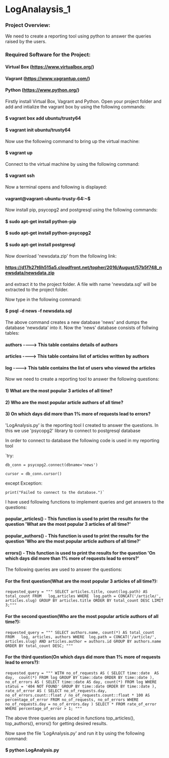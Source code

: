 # LogAnalaysis_1

### Project Overview:
We need to create a reporting tool using python to answer the queries raised by the users.

### Required Software for the Project:
#### Virtual Box (https://www.virtualbox.org/)
#### Vagrant (https://www.vagrantup.com/)
#### Python (https://www.python.org/)

Firstly install Virtual Box, Vagrant and Python.
Open your project folder and add and intialize the vagrant box by using the following commands:
#### $ vagrant box add ubuntu/trusty64
#### $ vagrant init ubuntu/trusty64

Now use the following command to bring up the virtual machine:
#### $ vagrant up

Connect to the virtual machine by using the following command:
#### $ vagrant ssh

Now a terminal opens and following is displayed:

#### vagrant@vagrant-ubuntu-trusty-64:~$

Now install pip, psycopg2 and postgresql using the following commands:
#### $ sudo apt-get install python-pip
#### $ sudo apt-get install python-psycopg2
#### $ sudo apt-get install postgresql 

Now download 'newsdata.zip' from the following link:
#### https://d17h27t6h515a5.cloudfront.net/topher/2016/August/57b5f748_newsdata/newsdata.zip
and extract it to the project folder.
A file with name 'newsdata.sql' will be extracted to the project folder.

Now type in the following command:
#### $ psql -d news -f newsdata.sql

The above command creates a new database 'news' and dumps the database 'newsdata' into it.
Now the 'news' database consists of follwing tables:

#### authors ----> This table contains details of authors
#### articles ----> This table contains list of articles written by authors
#### log ----> This table contains the list of users who viewed the articles

Now we need to create a reporting tool to answer the following questions:
#### 1) What are the most popular 3 articles of all time?
#### 2) Who are the most popular article authors of all time?
#### 3) On which days did more than 1% more of requests lead to errors?

'LogAnalysis.py' is the reporting tool I created to answer the questions.
In this we use 'psycopg2' library to connect to postgresql database

In order to connect to database the following code is used in my reporting tool

`try:
    
    db_conn = psycopg2.connect(dbname='news')
    
    cursor = db_conn.cursor()

except Exception:
    
    print("Failed to connect to the database.")`
    
I have used following functions to implement queries and get answers to the questions:
#### popular_articles() - This function is used to print the results for the question 'What are the most popular 3 articles of all time?'
#### popular_authors() - This function is used to print the results for the question 'Who are the most popular article authors of all time?'
#### errors() - This function is used to print the results for the question 'On which days did more than 1% more of requests lead to errors?'

The following queries are used to answer the questions:

#### For the first question(What are the most popular 3 articles of all time?):

`requested_query = """ SELECT articles.title, count(log.path) AS total_count FROM   log,articles
            WHERE  log.path = CONCAT('/article/', articles.slug) GROUP BY articles.title
            ORDER BY total_count DESC LIMIT 3;"""`

#### For the second question(Who are the most popular article authors of all time?):

`requested_query = """
            SELECT authors.name, count(*)
            AS total_count
            FROM   log, articles, authors
            WHERE  log.path = CONCAT('/article/', articles.slug)
            AND articles.author = authors.id
            GROUP BY authors.name
            ORDER BY total_count DESC;
            """`    
    
#### For the third question(On which days did more than 1% more of requests lead to errors?):

`requested_query = """
            WITH no_of_requests AS (
                SELECT time::date 
                AS day, 
                count(*) FROM log
                GROUP BY time::date
                ORDER BY time::date
              ), 
              no_of_errors AS (
                SELECT time::date AS day, count(*) FROM log
                WHERE status = '404 NOT FOUND'
                GROUP BY time::date
                ORDER BY time::date
              ),
              rate_of_error AS (
                SELECT no_of_requests.day, no_of_errors.count::float / no_of_requests.count::float * 100
                AS percentage_of_error
                FROM no_of_requests, no_of_errors
                WHERE no_of_requests.day = no_of_errors.day
              )
            SELECT * FROM rate_of_error WHERE percentage_of_error > 1;
    """`

The above three queries are placed in functions top_articles(), top_authors(), errors() for getting desired results.

Now save the file 'LogAnalysis.py' and run it by using the following command:
#### $ python LogAnalysis.py
   

